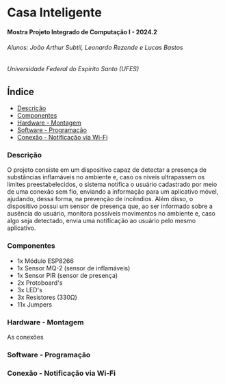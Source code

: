 ######
# Casa Inteligente
#### Mostra Projeto Integrado de Computação I - 2024.2
###### Alunos: João Arthur Subtil, Leonardo Rezende e Lucas Bastos
###### Universidade Federal do Espírito Santo (UFES)


## Índice
* [Descrição](#descrição)
* [Componentes](#componentes)
* [Hardware - Montagem](#hardware---montagem)
* [Software - Programação](#software---programação)
* [Conexão - Notificação via Wi-Fi](#conexão---notificação-via-wi-fi)







### Descrição
 O projeto consiste em um dispositivo capaz de detectar a presença de substâncias inflamáveis no ambiente e, caso os níveis ultrapassem os limites preestabelecidos, o sistema notifica o usuário cadastrado por meio de uma conexão sem fio, enviando a informação para um aplicativo móvel, ajudando, dessa forma, na prevenção de incêndios. Além disso, o dispositivo possui um sensor de presença que, ao ser informado sobre a ausência do usuário, monitora possíveis movimentos no ambiente e, caso algo seja detectado, envia uma notificação ao usuário pelo mesmo aplicativo.

### Componentes
- 1x Módulo ESP8266
- 1x Sensor MQ-2 (sensor de inflamáveis)
- 1x Sensor PIR (sensor de presença)
- 2x Protoboard's
- 3x LED's
- 3x Resistores (330Ω)
- 11x Jumpers
### Hardware - Montagem
As conexões 
### Software - Programação
### Conexão - Notificação via Wi-Fi
